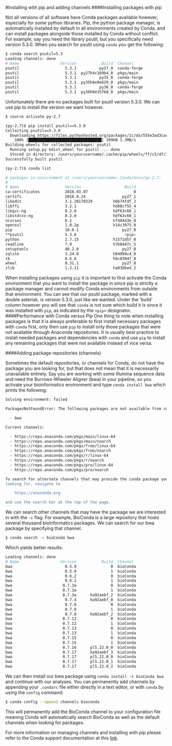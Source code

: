 #Installing with pip and adding channels
####Installing packages with pip

Not all versions of all software have Conda packages available however, especially for some python libraries. Pip, the python package manager, is automatically installed by default in all environments created by Conda, and can install packages alongside those installed by Conda without conflict.  
For example, say you need the library psutil, but you specifically need version 5.3.0. When you search for psutil using `conda` you get the following:

```bash
$ conda search psutil=5.3
Loading channels: done
# Name                  Version           Build  Channel
psutil                    5.3.1          py27_0  conda-forge
psutil                    5.3.1  py27h4c169b4_0  pkgs/main
psutil                    5.3.1          py35_0  conda-forge
psutil                    5.3.1  py35h6e9e629_0  pkgs/main
psutil                    5.3.1          py36_0  conda-forge
psutil                    5.3.1  py36h0e357b8_0  pkgs/main
```

Unfortunately there are no packages built for psutil version 5.3.0. We can use pip to install the version we want however.

```bash
$ source activate py-2.7

(py-2.7)$ pip install psutil==5.3.0
Collecting psutil==5.3.0
  Downloading https://files.pythonhosted.org/packages/1c/da/555e3ad3cad30f30bcf0d539cdeae5c8e7ef9e2a6078af645c70aa81e418/psutil-5.3.0.tar.gz (397kB)
    100% |████████████████████████████████| 399kB 1.3MB/s
Building wheels for collected packages: psutil
  Running setup.py bdist_wheel for psutil ... done
  Stored in directory: /users/yourusername/.cache/pip/wheels/ff/c5/4f/1ee2208203f1cfeda16e91fccd8bfce5f4840b683671729d57
Successfully built psutil

(py-2.7)$ conda list

# packages in environment at /users/yourusername/.Conda/envs/py-2.7:
#
# Name                    Version                   Build
ca-certificates           2018.03.07                    0
certifi                   2018.8.24                py27_1
libedit                   3.1.20170329         h6b74fdf_2
libffi                    3.2.1                hd88cf55_4
libgcc-ng                 8.2.0                hdf63c60_1
libstdcxx-ng              8.2.0                hdf63c60_1
ncurses                   6.1                  hf484d3e_0
openssl                   1.0.2p               h14c3975_0
pip                       10.0.1                   py27_0
**psutil                  5.3.0                     <pip>
python                    2.7.15               h1571d57_0
readline                  7.0                  h7b6447c_5
setuptools                40.2.0                   py27_0
sqlite                    3.24.0               h84994c4_0
tk                        8.6.8                hbc83047_0
wheel                     0.31.1                   py27_0
zlib                      1.2.11               ha838bed_2
```
When installing packages using `pip` it is important to first activate the Conda environment that you want to install the package in since pip is strictly a package manager and cannot modify Conda environments from outside that environment. You can see that our psutil package, marked with a double asterisk, is version 5.3.0, just like we wanted. Under the 'build' column however you will see that `conda` is not sure which build it is since it was installed with `pip`, as indicated by the `<pip>` designator.
####Performance with Conda versus Pip
One thing to note when installing packages is that it is always preferable to first install necessary packages with `conda` first, only then use `pip` to install only those packages that were not available through Anaconda repositories. 
It is usually best practice to install needed packages and dependencies with `conda` and use `pip` to install any remaining packages that were not available instead of vice versa.

####Adding package repositories (channels)

Sometimes the default repositories, or channels for Conda, do not have the package you are looking for, but that does not mean that it is necessarily unavailable entirely. Say you are working with some Illumina sequence data and need the Burrows-Wheeler Aligner (bwa) in your pipeline, so you activate your bioinformatics environment and type `conda install bwa` which prints the following:

```bash
Solving environment: failed

PackagesNotFoundError: The following packages are not available from current channels:

  - bwa

Current channels:

  - https://repo.anaconda.com/pkgs/main/linux-64
  - https://repo.anaconda.com/pkgs/main/noarch
  - https://repo.anaconda.com/pkgs/free/linux-64
  - https://repo.anaconda.com/pkgs/free/noarch
  - https://repo.anaconda.com/pkgs/r/linux-64
  - https://repo.anaconda.com/pkgs/r/noarch
  - https://repo.anaconda.com/pkgs/pro/linux-64
  - https://repo.anaconda.com/pkgs/pro/noarch

To search for alternate channels that may provide the conda package you're
looking for, navigate to

    https://anaconda.org

and use the search bar at the top of the page.
```
We can search other channels that may have the package we are interested in with the `-c` flag. For example, BioConda is a large repository that hosts several thousand bioinformatics packages. We can search for our bwa package by specifying that channel.

```bash
$ conda search -c bioConda bwa
```

Which yields better results:

```bash
Loading channels: done
# Name                  Version           Build  Channel
bwa                       0.5.9               0  bioConda
bwa                       0.5.9               1  bioConda
bwa                       0.6.2               0  bioConda
bwa                       0.6.2               1  bioConda
bwa                      0.7.3a               0  bioConda
bwa                      0.7.3a               1  bioConda
bwa                      0.7.3a      ha92aebf_2  bioConda
bwa                       0.7.4      ha92aebf_0  bioConda
bwa                       0.7.8               0  bioConda
bwa                       0.7.8               1  bioConda
bwa                       0.7.8      ha92aebf_2  bioConda
bwa                      0.7.12               0  bioConda
bwa                      0.7.12               1  bioConda
bwa                      0.7.13               0  bioConda
bwa                      0.7.13               1  bioConda
bwa                      0.7.15               0  bioConda
bwa                      0.7.15               1  bioConda
bwa                      0.7.16      pl5.22.0_0  bioConda
bwa                      0.7.17      ha92aebf_3  bioConda
bwa                      0.7.17      pl5.22.0_0  bioConda
bwa                      0.7.17      pl5.22.0_1  bioConda
bwa                      0.7.17      pl5.22.0_2  bioConda
```

We can then install our bwa package using `conda install -c bioConda bwa` and continue with our analyses. You can permanently add channels by appending your `.condarc` file either directly in a text editor, or with `conda` by using the `config` command:

```bash
$ conda config --append channels bioconda
```
This will permanently add the BioConda channel to your configuration file meaning Conda will automatically search BioConda as well as the default channels when looking for packages.

For more information on managing channels and installing with pip please refer to the Conda support documentation at this [link](https://conda.io/docs/user-guide/tasks/manage-channels.html).

